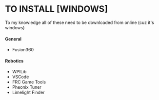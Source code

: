 # TO INSTALL [WINDOWS]

To my knowledge all of these need to be downloaded from online (cuz it's windows)

#### General
- Fusion360

#### Robotics
- WPILib
- VSCode
- FRC Game Tools
- Pheonix Tuner
- Limelight Finder
